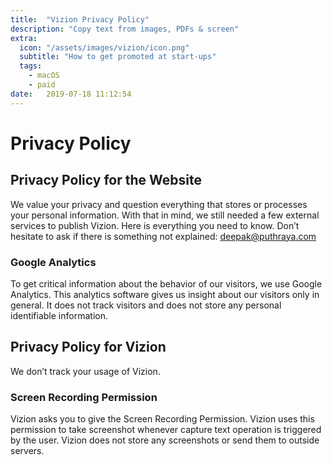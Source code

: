 ```yaml
---
title:  "Vizion Privacy Policy"
description: "Copy text from images, PDFs & screen"
extra:
  icon: "/assets/images/vizion/icon.png"
  subtitle: "How to get promoted at start-ups"
  tags:
    - macOS
    - paid
date:   2019-07-18 11:12:54
---
```

# Privacy Policy
## Privacy Policy for the Website
We value your privacy and question everything that stores or processes your personal information. With that in mind, we still needed a few external services to publish Vizion. Here is everything you need to know. Don’t hesitate to ask if there is something not explained: deepak@puthraya.com

### Google Analytics
To get critical information about the behavior of our visitors, we use Google Analytics. This analytics software gives us insight about our visitors only in general. It does not track visitors and does not store any personal identifiable information.

## Privacy Policy for Vizion
We don’t track your usage of Vizion.

### Screen Recording Permission
Vizion asks you to give the Screen Recording Permission. Vizion uses this permission to take screenshot whenever capture text operation is triggered by the user. Vizion does not store any screenshots or send them to outside servers.
